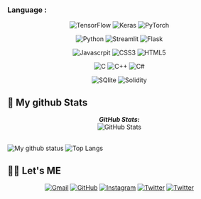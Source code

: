 ### Language :

<p align="center">
	<img alt="TensorFlow" src ="https://img.shields.io/badge/TensorFlow-3776AB.svg?&style=for-the-badge&logo=TensorFlow"/>
	<img alt="Keras" src ="https://img.shields.io/badge/Keras-3776AB.svg?&style=for-the-badge&logo=Keras"/>
	<img alt="PyTorch" src ="https://img.shields.io/badge/PyTorch-3776AB.svg?&style=for-the-badge&logo=PyTorch"/>
<p>	
	
<p align="center">
	<img alt="Python" src ="https://img.shields.io/badge/Python-3776AB.svg?&style=for-the-badge&logo=Python"/>
	<img alt="Streamlit" src ="https://img.shields.io/badge/Streamlit-3776AB.svg?&style=for-the-badge&logo=Streamlit"/>
	<img alt="Flask" src ="https://img.shields.io/badge/Flask-3776AB.svg?&style=for-the-badge&logo=Flask"/>
	
<p>
	
<p align="center">
	<img alt="Javascrpit" src ="https://img.shields.io/badge/JavaScript-3776AB.svg?&style=for-the-badge&logo=JavaScript"/>
	<img alt="CSS3" src ="https://img.shields.io/badge/CSS3-3776AB.svg?&style=for-the-badge&logo=CSS3"/>
	<img alt="HTML5" src ="https://img.shields.io/badge/HTML5-3776AB.svg?&style=for-the-badge&logo=HTML5"/>
	
<p>

	
<p align="center">
	<img alt="C" src ="https://img.shields.io/badge/C-3776AB.svg?&style=for-the-badge&logo=C"/>
	<img alt="C++" src ="https://img.shields.io/badge/C++-3776AB.svg?&style=for-the-badge&logo=Cplusplus"/>
	<img alt="C#" src ="https://img.shields.io/badge/C_Sharp-3776AB.svg?&style=for-the-badge&logo=C-Sharp"/>
<p>	
	
<p align="center">
	<img alt="SQlite" src ="https://img.shields.io/badge/SQlite-3776AB.svg?&style=for-the-badge&logo=SQlite"/>
	<img alt="Solidity" src ="https://img.shields.io/badge/Solidity-3776AB.svg?&style=for-the-badge&logo=Solidity"/>
	
<p>
	
<h2>👀 My github Stats</h2>

<div>
<!--   <p align="center">
    <b><em>Now listening to:</em></b> <br/>
    <img src="https://spotify-github-profile.vercel.app/api/view?uid=Bhargavi-hash&cover_image=true&theme=novatorem" alt="Now Listenting to" />
  </p> -->
  
  <p align="center">
  <b><em>GitHub Stats:</em></b> <br/>
    <img src="https://github-readme-streak-stats.herokuapp.com/?user=Jinu-uu" alt="GitHub Stats" /> <br/><br/>
  
</div>

![My github status](https://github-readme-stats.vercel.app/api?username=Jinu-uu&show_icons=true&include_all_commits=true)
![Top Langs](https://github-readme-stats.vercel.app/api/top-langs/?username=Jinu-uu&layout=compact)

## 🙋‍♀️ Let's ME
<p align="center">
	<a href="kland2001@gmail.com"><img src="https://img.icons8.com/small/50/000000/gmail.png" alt="Gmail"/></a>
	<a href="https://github.com/Jinu-uu"><img src="https://img.icons8.com/small/50/000000/github.png" alt="GitHub"/></a>
	<a href="https://instagram.com/jinu_uu__"><img src="https://img.icons8.com/small/50/000000/instagram.png" alt="Instagram"/></a>
	<a href="https://twitter.com/Chaosfire7"><img src="https://img.icons8.com/small/50/000000/twitter-circled.png" alt="Twitter"/></a>
	<a href="https://opensea.io/account"><img src="https://img.icons8.com/small/50/000000/opensea.png" alt="Twitter"/></a>
</p>
